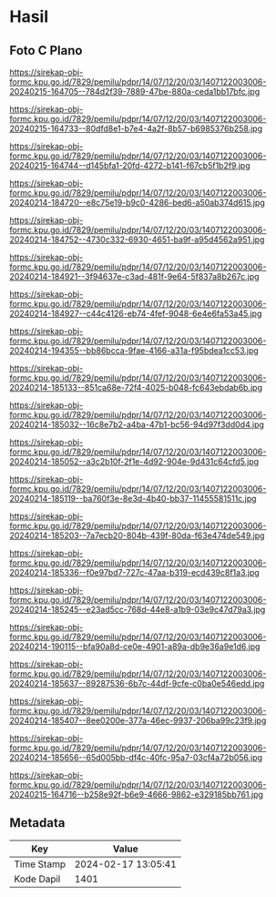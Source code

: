 # Hasil

## Foto C Plano

https://sirekap-obj-formc.kpu.go.id/7829/pemilu/pdpr/14/07/12/20/03/1407122003006-20240215-164705--784d2f39-7889-47be-880a-ceda1bb17bfc.jpg

https://sirekap-obj-formc.kpu.go.id/7829/pemilu/pdpr/14/07/12/20/03/1407122003006-20240215-164733--80dfd8e1-b7e4-4a2f-8b57-b6985376b258.jpg

https://sirekap-obj-formc.kpu.go.id/7829/pemilu/pdpr/14/07/12/20/03/1407122003006-20240215-164744--d145bfa1-20fd-4272-b141-f67cb5f1b2f9.jpg

https://sirekap-obj-formc.kpu.go.id/7829/pemilu/pdpr/14/07/12/20/03/1407122003006-20240214-184720--e8c75e19-b9c0-4286-bed6-a50ab374d615.jpg

https://sirekap-obj-formc.kpu.go.id/7829/pemilu/pdpr/14/07/12/20/03/1407122003006-20240214-184752--4730c332-6930-4651-ba9f-a95d4562a951.jpg

https://sirekap-obj-formc.kpu.go.id/7829/pemilu/pdpr/14/07/12/20/03/1407122003006-20240214-184921--3f94637e-c3ad-481f-9e64-5f837a8b267c.jpg

https://sirekap-obj-formc.kpu.go.id/7829/pemilu/pdpr/14/07/12/20/03/1407122003006-20240214-184927--c44c4126-eb74-4fef-9048-6e4e6fa53a45.jpg

https://sirekap-obj-formc.kpu.go.id/7829/pemilu/pdpr/14/07/12/20/03/1407122003006-20240214-194355--bb86bcca-9fae-4166-a31a-f95bdea1cc53.jpg

https://sirekap-obj-formc.kpu.go.id/7829/pemilu/pdpr/14/07/12/20/03/1407122003006-20240214-185133--851ca68e-72f4-4025-b048-fc643ebdab6b.jpg

https://sirekap-obj-formc.kpu.go.id/7829/pemilu/pdpr/14/07/12/20/03/1407122003006-20240214-185032--16c8e7b2-a4ba-47b1-bc56-94d97f3dd0d4.jpg

https://sirekap-obj-formc.kpu.go.id/7829/pemilu/pdpr/14/07/12/20/03/1407122003006-20240214-185052--a3c2b10f-2f1e-4d92-904e-9d431c64cfd5.jpg

https://sirekap-obj-formc.kpu.go.id/7829/pemilu/pdpr/14/07/12/20/03/1407122003006-20240214-185119--ba760f3e-8e3d-4b40-bb37-11455581511c.jpg

https://sirekap-obj-formc.kpu.go.id/7829/pemilu/pdpr/14/07/12/20/03/1407122003006-20240214-185203--7a7ecb20-804b-439f-80da-f63e474de549.jpg

https://sirekap-obj-formc.kpu.go.id/7829/pemilu/pdpr/14/07/12/20/03/1407122003006-20240214-185336--f0e97bd7-727c-47aa-b319-ecd439c8f1a3.jpg

https://sirekap-obj-formc.kpu.go.id/7829/pemilu/pdpr/14/07/12/20/03/1407122003006-20240214-185245--e23ad5cc-768d-44e8-a1b9-03e9c47d79a3.jpg

https://sirekap-obj-formc.kpu.go.id/7829/pemilu/pdpr/14/07/12/20/03/1407122003006-20240214-190115--bfa90a8d-ce0e-4901-a89a-db9e36a9e1d6.jpg

https://sirekap-obj-formc.kpu.go.id/7829/pemilu/pdpr/14/07/12/20/03/1407122003006-20240214-185637--89287536-6b7c-44df-9cfe-c0ba0e546edd.jpg

https://sirekap-obj-formc.kpu.go.id/7829/pemilu/pdpr/14/07/12/20/03/1407122003006-20240214-185407--8ee0200e-377a-46ec-9937-206ba99c23f9.jpg

https://sirekap-obj-formc.kpu.go.id/7829/pemilu/pdpr/14/07/12/20/03/1407122003006-20240214-185656--65d005bb-df4c-40fc-95a7-03cf4a72b056.jpg

https://sirekap-obj-formc.kpu.go.id/7829/pemilu/pdpr/14/07/12/20/03/1407122003006-20240215-164716--b258e92f-b6e9-4666-9862-e329185bb761.jpg


## Metadata

| Key        | Value               |
| ---------- | ------------------- |
| Time Stamp | 2024-02-17 13:05:41 |
| Kode Dapil | 1401                |



